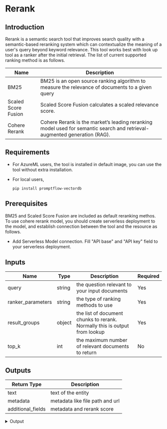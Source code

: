 # Rerank

## Introduction
Rerank is a semantic search tool that improves search quality with a semantic-based reranking system which can contextualize the meaning of a user's query beyond keyword relevance. This tool works best with look up tool as a ranker after the initial retrieval. The list of current supported ranking method is as follows.

| Name | Description |
| --- | --- |
| BM25 | BM25 is an open source ranking algorithm to measure the relevance of documents to a given query |
| Scaled Score Fusion | Scaled Score Fusion calculates a scaled relevance score. |
| Cohere Rerank | Cohere Rerank is the market’s leading reranking model used for semantic search and retrieval-augmented generation (RAG). |

## Requirements
- For AzureML users, the tool is installed in default image, you can use the tool without extra installation.
- For local users,

  `pip install promptflow-vectordb`

## Prerequisites

BM25 and Scaled Score Fusion are included as default reranking methos. To use cohere rerank model, you should create serverless deployment to the model, and establish connection between the tool and the resource as follows.

- Add Serverless Model connection. Fill "API base" and "API key" field to your serverless deployment.


## Inputs

|  Name                  | Type        | Description                                                           | Required |
|------------------------|-------------|-----------------------------------------------------------------------|----------|
| query                  | string      | the question relevant to your input documents                         | Yes      |
| ranker_parameters      | string      | the type of ranking methods to use                                    | Yes      |
| result_groups          | object      | the list of document chunks to rerank. Normally this is output from lookup | Yes      |
| top_k                  | int         | the maximum number of relevant documents to return                    | No      |



## Outputs

| Return Type | Description                              |
|-------------|------------------------------------------|
| text        | text of the entity |
| metadata    | metadata like file path and url |
| additional_fields    | metadata and rerank score |

  <details>
    <summary>Output</summary>
    
  ```json
  [
    {
        "text": "sample text",
        "metadata":
        {
            "filepath": "sample_file_path",
            "metadata_json_string": "meta_json_string"
            "title": "",
            "url": ""
        },
        "additional_fields":
        {
            "filepath": "sample_file_path",
            "metadata_json_string": "meta_json_string"
            "title": "",
            "url": "",
            "@promptflow_vectordb.reranker_score": 0.013795365
        }
    }
  ]
  ```
  </details>
